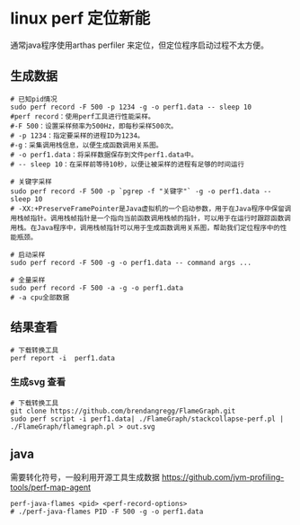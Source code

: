 # linux perf 定位新能
通常java程序使用arthas perfiler 来定位，但定位程序启动过程不太方便。


## 生成数据

```shell
# 已知pid情况
sudo perf record -F 500 -p 1234 -g -o perf1.data -- sleep 10
#perf record：使用perf工具进行性能采样。
#-F 500：设置采样频率为500Hz，即每秒采样500次。
# -p 1234：指定要采样的进程ID为1234。
#-g：采集调用栈信息，以便生成函数调用关系图。
# -o perf1.data：将采样数据保存到文件perf1.data中。
# -- sleep 10：在采样前等待10秒，以便让被采样的进程有足够的时间运行
```
```shell
# 关键字采样
sudo perf record -F 500 -p `pgrep -f "关键字"` -g -o perf1.data -- sleep 10
# -XX:+PreserveFramePointer是Java虚拟机的一个启动参数，用于在Java程序中保留调用栈帧指针。调用栈帧指针是一个指向当前函数调用栈帧的指针，可以用于在运行时跟踪函数调用栈。在Java程序中，调用栈帧指针可以用于生成函数调用关系图，帮助我们定位程序中的性能瓶颈。
```
```shell
# 启动采样
sudo perf record -F 500 -g -o perf1.data -- command args ...
```
```shell
# 全量采样
sudo perf record -F 500 -a -g -o perf1.data 
# -a cpu全部数据
```
## 结果查看
```shell
# 下载转换工具
perf report -i  perf1.data
```
### 生成svg 查看
```shell
# 下载转换工具
git clone https://github.com/brendangregg/FlameGraph.git
sudo perf script -i perf1.data| ./FlameGraph/stackcollapse-perf.pl | ./FlameGraph/flamegraph.pl > out.svg
```

## java 
需要转化符号，一般利用开源工具生成数据
https://github.com/jvm-profiling-tools/perf-map-agent
```shell
perf-java-flames <pid> <perf-record-options>
# ./perf-java-flames PID -F 500 -g -o perf1.data
```